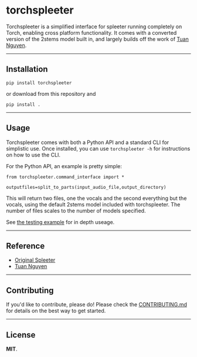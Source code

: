# torchspleeter
Torchspleeter is a simplified interface for spleeter running completely on Torch, enabling cross platform functionality. It comes with a converted version of the 2stems model built in, and largely builds off the work of [Tuan Nguyen](https://github.com/tuan3w/spleeter-pytorch). 

---

## Installation

`pip install torchspleeter`

or download from this repository and 

`pip install .`

---

## Usage

Torchspleeter comes with both a Python API and a standard CLI for simplistic use. Once installed, you can use 
`torchspleeter -h` for instructions on how to use the CLI. 

For the Python API, an example is pretty simple:

```
from torchspleeter.command_interface import *

outputfiles=split_to_parts(input_audio_file,output_directory)

```

This will return two files, one the vocals and the second everything but the vocals, using the default 2stems model included with torchspleeter. The number of files scales to the number of models specified.


See [the testing example](./torchspleeter/tests/test_estimator.py) for in depth useage. 



---

## Reference
* [Original Spleeter](https://github.com/deezer/spleeter)
* [Tuan Nguyen](https://github.com/tuan3w/spleeter-pytorch)



---

## Contributing

If you'd like to contribute, please do! Please check the [CONTRIBUTING.md](./CONTRIBUTING.md) for details on the best way to get started. 

---

## License

**MIT**.
